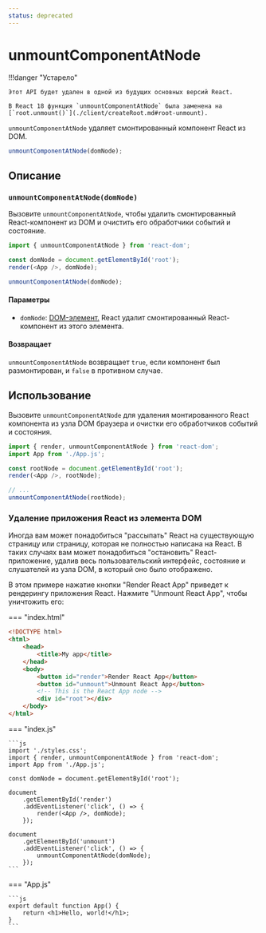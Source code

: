 ```yaml
---
status: deprecated
---
```


# unmountComponentAtNode

!!!danger "Устарело"

    Этот API будет удален в одной из будущих основных версий React.

    В React 18 функция `unmountComponentAtNode` была заменена на [`root.unmount()`](./client/createRoot.md#root-unmount).

`unmountComponentAtNode` удаляет смонтированный компонент React из DOM.

```js
unmountComponentAtNode(domNode);
```

## Описание

### `unmountComponentAtNode(domNode)`

Вызовите `unmountComponentAtNode`, чтобы удалить смонтированный React-компонент из DOM и очистить его обработчики событий и состояние.

```js
import { unmountComponentAtNode } from 'react-dom';

const domNode = document.getElementById('root');
render(<App />, domNode);

unmountComponentAtNode(domNode);
```

#### Параметры

-   `domNode`: [DOM-элемент.](https://developer.mozilla.org/docs/Web/API/Element) React удалит смонтированный React-компонент из этого элемента.

#### Возвращает

`unmountComponentAtNode` возвращает `true`, если компонент был размонтирован, и `false` в противном случае.

## Использование

Вызовите `unmountComponentAtNode` для удаления монтированного React компонента из узла DOM браузера и очистки его обработчиков событий и состояния.

```js
import { render, unmountComponentAtNode } from 'react-dom';
import App from './App.js';

const rootNode = document.getElementById('root');
render(<App />, rootNode);

// ...
unmountComponentAtNode(rootNode);
```

### Удаление приложения React из элемента DOM

Иногда вам может понадобиться "рассыпать" React на существующую страницу или страницу, которая не полностью написана на React. В таких случаях вам может понадобиться "остановить" React-приложение, удалив весь пользовательский интерфейс, состояние и слушателей из узла DOM, в который оно было отображено.

В этом примере нажатие кнопки "Render React App" приведет к рендерингу приложения React. Нажмите "Unmount React App", чтобы уничтожить его:

=== "index.html"

```html
<!DOCTYPE html>
<html>
    <head>
        <title>My app</title>
    </head>
    <body>
        <button id="render">Render React App</button>
        <button id="unmount">Unmount React App</button>
        <!-- This is the React App node -->
        <div id="root"></div>
    </body>
</html>
```

=== "index.js"

    ```js
    import './styles.css';
    import { render, unmountComponentAtNode } from 'react-dom';
    import App from './App.js';

    const domNode = document.getElementById('root');

    document
    	.getElementById('render')
    	.addEventListener('click', () => {
    		render(<App />, domNode);
    	});

    document
    	.getElementById('unmount')
    	.addEventListener('click', () => {
    		unmountComponentAtNode(domNode);
    	});
    ```

=== "App.js"

    ```js
    export default function App() {
    	return <h1>Hello, world!</h1>;
    }
    ```
